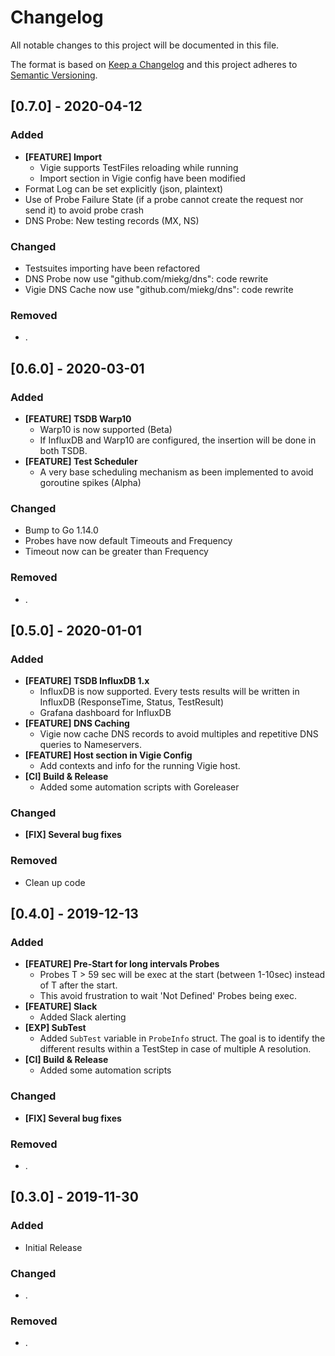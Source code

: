 # Changelog

All notable changes to this project will be documented in this file.

The format is based on [Keep a Changelog](http://keepachangelog.com/en/1.0.0/)
and this project adheres to [Semantic Versioning](http://semver.org/spec/v2.0.0.html).

## [0.7.0] - 2020-04-12

### Added

- **[FEATURE] Import**
  - Vigie supports TestFiles reloading while running
  - Import section in Vigie config have been modified
- Format Log can be set explicitly (json, plaintext)
- Use of Probe Failure State (if a probe cannot create the request nor send it) to avoid probe crash
- DNS Probe: New testing records (MX, NS)

### Changed

- Testsuites importing have been refactored
- DNS Probe now use "github.com/miekg/dns": code rewrite
- Vigie DNS Cache now use "github.com/miekg/dns": code rewrite

### Removed

- .

## [0.6.0] - 2020-03-01

### Added

- **[FEATURE] TSDB Warp10**
  - Warp10 is now supported (Beta)
  - If InfluxDB and Warp10 are configured, the insertion will be done in both TSDB.  
- **[FEATURE] Test Scheduler**
  - A very base scheduling mechanism as been implemented to avoid goroutine spikes (Alpha)

### Changed

- Bump to Go 1.14.0
- Probes have now default Timeouts and Frequency
- Timeout now can be greater than Frequency

### Removed

- .

## [0.5.0] - 2020-01-01

### Added

- **[FEATURE] TSDB InfluxDB 1.x**
  - InfluxDB is now supported. Every tests results will be written in InfluxDB (ResponseTime, Status, TestResult)
  - Grafana dashboard for InfluxDB
- **[FEATURE] DNS Caching**
  - Vigie now cache DNS records to avoid multiples and repetitive DNS queries to Nameservers.
- **[FEATURE] Host section in Vigie Config**
  - Add contexts and info for the running Vigie host.
- **[CI] Build & Release**
  - Added some automation scripts with Goreleaser

### Changed

- **[FIX] Several bug fixes**

### Removed

- Clean up code

## [0.4.0] - 2019-12-13

### Added
- **[FEATURE] Pre-Start for long intervals Probes**
  - Probes T > 59 sec will be exec at the start (between 1-10sec) instead of T after the start.
  - This avoid frustration to wait 'Not Defined' Probes being exec.
- **[FEATURE] Slack**
  - Added Slack alerting
- **[EXP] SubTest**
  - Added `SubTest` variable in `ProbeInfo` struct. The goal is to identify the different results within a TestStep in case of multiple A resolution.
- **[CI] Build & Release**
  - Added some automation scripts

### Changed

- **[FIX] Several bug fixes**

### Removed

- .

## [0.3.0] - 2019-11-30

### Added

- Initial Release

### Changed

- .

### Removed

- .
